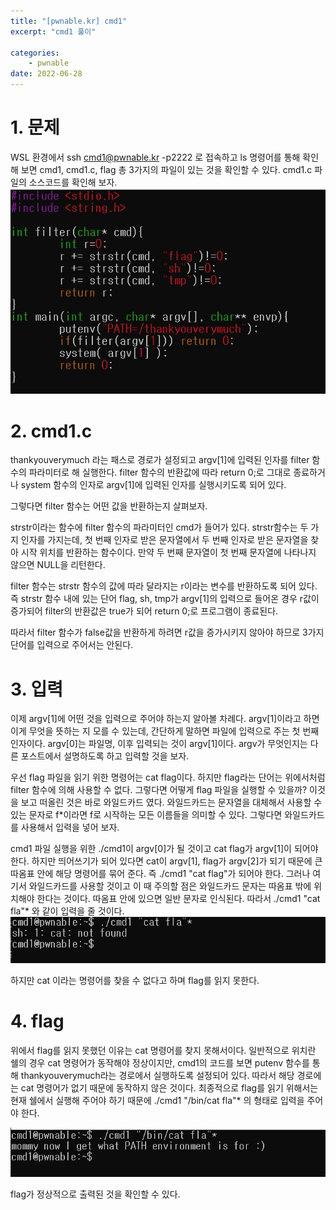 ```yaml
---
title: "[pwnable.kr] cmd1"
excerpt: "cmd1 풀이"

categories:
    - pwnable
date: 2022-06-28
---
```


# 1. 문제
WSL 환경에서 ssh cmd1@pwnable.kr -p2222 로 접속하고 ls 명령어를 통해 확인해 보면 cmd1, cmd1.c, flag 총 3가지의 파일이 있는 것을 확인할 수 있다.
cmd1.c 파일의 소스코드를 확인해 보자.
![cmd1.c](/img/cmd1.JPG)

# 2. cmd1.c
thankyouverymuch 라는 패스로 경로가 설정되고 argv[1]에 입력된 인자를 filter 함수의 파라미터로 해 실행한다.
filter 함수의 반환값에 따라 return 0;로 그대로 종료하거나 system 함수의 인자로 argv[1]에 입력된 인자를 실행시키도록 되어 있다.

그렇다면 filter 함수는 어떤 값을 반환하는지 살펴보자.

strstr이라는 함수에 filter 함수의 파라미터인 cmd가 들어가 있다. strstr함수는 두 가지 인자를 가지는데, 첫 번째 인자로 받은 문자열에서 두 번째 인자로 받은 문자열을 찾아 시작 위치를 반환하는 함수이다. 만약 두 번째 문자열이 첫 번째 문자열에 나타나지 않으면 NULL을 리턴한다. 

filter 함수는 strstr 함수의 값에 따라 달라지는 r이라는 변수를 반환하도록 되어 있다. 즉 strstr 함수 내에 있는 단어 flag, sh, tmp가 argv[1]의 입력으로 들어온 경우 r값이 증가되어 filter의 반환값은 true가 되어 return 0;로 프로그램이 종료된다.

따라서 filter 함수가 false값을 반환하게 하려면 r값을 증가시키지 않아야 하므로 3가지 단어를 입력으로 주어서는 안된다.

# 3. 입력

이제 argv[1]에 어떤 것을 입력으로 주어야 하는지 알아볼 차례다. argv[1]이라고 하면 이게 무엇을 뜻하는 지 모를 수 있는데, 간단하게 말하면 파일에 입력으로 주는 첫 번째 인자이다. argv[0]는 파일명, 이후 입력되는 것이 argv[1]이다. argv가 무엇인지는 다른 포스트에서 설명하도록 하고 입력할 것을 보자.

우선 flag 파일을 읽기 위한 명령어는 cat flag이다.
하지만 flag라는 단어는 위에서처럼 filter 함수에 의해 사용할 수 없다. 그렇다면 어떻게 flag 파일을 실행할 수 있을까? 이것을 보고 떠올린 것은 바로 와일드카드 였다. 와일드카드는 문자열을 대체해서 사용할 수 있는 문자로 f*이라면 f로 시작하는 모든 이름들을 의미할 수 있다. 그렇다면 와일드카드를 사용해서 입력을 넣어 보자.

cmd1 파일 실행을 위한 ./cmd1이 argv[0]가 될 것이고
cat flag가 argv[1]이 되어야 한다. 하지만 띄어쓰기가 되어 있다면 cat이 argv[1], flag가 argv[2]가 되기 때문에 큰 따옴표 안에 해당 명령어를 묶어 준다.
즉 ./cmd1 "cat flag"가 되어야 한다. 그러나 여기서 와일드카드를 사용할 것이고 이 때 주의할 점은 와일드카드 문자는 따옴표 밖에 위치해야 한다는 것이다. 따옴표 안에 있으면 일반 문자로 인식된다.
따라서 ./cmd1 "cat fla"* 와 같이 입력을 줄 것이다.
![input1](/img/cmd1-2.JPG)

하지만 cat 이라는 명령어를 찾을 수 없다고 하며 flag를 읽지 못한다.

# 4. flag

위에서 flag를 읽지 못했던 이유는 
cat 명령어를 찾지 못해서이다. 일반적으로 위치란 쉘의 경우 cat 명령어가 동작해야 정상이지만, cmd1의 코드를 보면 putenv 함수를 통해 thankyouverymuch라는 경로에서 실행하도록 설정되어 있다. 따라서 해당 경로에는 cat 명령어가 없기 때문에 동작하지 않은 것이다.
최종적으로 flag를 읽기 위해서는 현재 쉘에서 실행해 주어야 하기 때문에
./cmd1 "/bin/cat fla"* 의 형태로 입력을 주어야 한다.

![flag](/img/cmd1-3.JPG)

flag가 정상적으로 출력된 것을 확인할 수 있다.